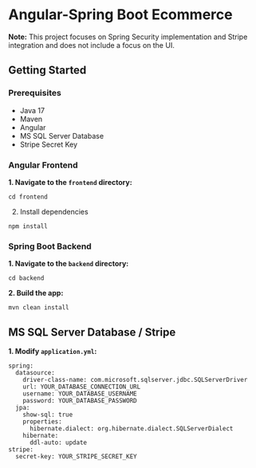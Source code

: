 # Angular-Spring Boot Ecommerce

**Note:** This project focuses on Spring Security implementation and Stripe integration and does not include a focus on the UI.

## Getting Started

### Prerequisites

- Java 17
- Maven
- Angular
- MS SQL Server Database
- Stripe Secret Key


### Angular Frontend
**1. Navigate to the `frontend` directory:**
```shell
cd frontend
```

2. Install dependencies
```shell
npm install
```

### Spring Boot Backend

**1. Navigate to the `backend` directory:**
```shell
cd backend
```

**2. Build the app:**
```shell
mvn clean install
```

## MS SQL Server Database / Stripe
**1. Modify `application.yml`:**
```shell
spring:
  datasource:
    driver-class-name: com.microsoft.sqlserver.jdbc.SQLServerDriver
    url: YOUR_DATABASE_CONNECTION_URL
    username: YOUR_DATABASE_USERNAME
    password: YOUR_DATABASE_PASSWORD
  jpa:
    show-sql: true
    properties:
      hibernate.dialect: org.hibernate.dialect.SQLServerDialect
    hibernate:
      ddl-auto: update
stripe:
  secret-key: YOUR_STRIPE_SECRET_KEY
```
